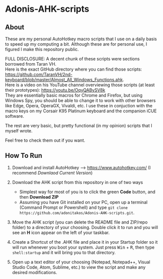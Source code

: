 # Adonis-AHK-scripts
## About
These are my personal AutoHotkey macro scripts that I use on a daily basis to speed up my computing a bit. Although these are for personal use, I figured I make this repository public.

FULL DISCLOSURE: A decent chunk of these scripts were sections borrowed from Taran VH.  
Here is the exact GitHub directory where you can find those scripts: https://github.com/TaranVH/2nd-keyboard/blob/master/Almost_All_Windows_Functions.ahk. <br>
Here is a video on his YouTube channel overviewing those scripts (at least their prototypes): https://youtu.be/OqyQABySV8k <br>
They are essentially basic macros for Chrome and Firefox, but using Windows Spy, you should be able to change it to work with other browsers like Edge, Opera, OperaGX, Vivaldi, etc. I use these in conjuction with the macro keys on my Corsair K95 Platinum keyboard and the companion iCUE software.

The rest are very basic, but pretty functional (in my opinion) scripts that I myself wrote.

Feel free to check them out if you want.

## How To Run
1. Download and install AutoHotkey --> https://www.autohotkey.com/ (I recommend *Downlaod Current Version*)

2. Download the AHK script from this repository in one of two ways
   - Simplest way for most of you is to click the green **Code** button, and then **Download ZIP**
   - Assuming you have Git installed on your PC, open up a terminal (Command Prompt or Powershell) and type `git clone https://github.com/adonitakos/Adonis-AHK-scripts.git`.

3. Move the AHK script (you can delete the README file and ZIP/repo folder) to a directory of your choosing. Double click it to run and you will see an **H** icon appear on the      left of your taskbar. 

4. Create a Shortcut of the .AHK file and place it in your Startup folder so it will run whenever you boot your system. Just press <kbd>Win</kbd> + <kbd>R</kbd>, then type `shell:startup` and it will bring you to that directory.

5. Open up a text editor of your choosing (Notepad, Notepad++, Visual Studio Code, Atom, Sublime, etc.) to view the script and make any desired modifications.

